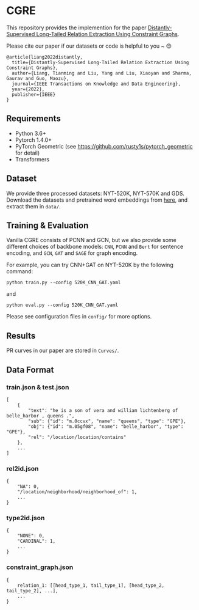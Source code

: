 # CGRE

This repository provides the implemention for the paper [Distantly-Supervised Long-Tailed Relation Extraction Using Constraint Graphs](https://arxiv.org/abs/2105.11225).

Please cite our paper if our datasets or code is helpful to you ~ 😊
```
@article{liang2022distantly,
  title={Distantly-Supervised Long-Tailed Relation Extraction Using Constraint Graphs},
  author={Liang, Tianming and Liu, Yang and Liu, Xiaoyan and Sharma, Gaurav and Guo, Maozu},
  journal={IEEE Transactions on Knowledge and Data Engineering},
  year={2022},
  publisher={IEEE}
}
```

## Requirements

* Python 3.6+
* Pytorch 1.4.0+
* PyTorch Geometric (see https://github.com/rusty1s/pytorch_geometric for detail)
* Transformers

## Dataset

We provide three processed datasets: NYT-520K, NYT-570K and GDS. Download the datasets and pretrained word embeddings from [here](https://drive.google.com/file/d/12ROz5GkSEl5Ka9a1uuftPqcdpM6aFhGy/view?usp=sharing), and extract them in `data/`.

## Training & Evaluation

Vanilla CGRE consists of PCNN and GCN, but we also provide some different choices of backbone models: `CNN`, `PCNN` and `Bert` for sentence encoding, and `GCN`, `GAT` and `SAGE` for graph encoding. 

For example, you can try CNN+GAT on NYT-520K by the following command:

    python train.py --config 520K_CNN_GAT.yaml
and

    python eval.py --config 520K_CNN_GAT.yaml

Please see configuration files in `config/` for more options.

## Results

PR curves in our paper are stored in `Curves/`.

## Data Format

### train.json & test.json

    [
        {
            "text": "he is a son of vera and william lichtenberg of belle_harbor , queens .",
            "sub": {"id": "m.0ccvx", "name": "queens", "type": "GPE"},
            "obj": {"id": "m.05gf08", "name": "belle_harbor", "type": "GPE"},
            "rel": "/location/location/contains"
        },
        ...
    ]

### rel2id.json

    {
        "NA": 0,
        "/location/neighborhood/neighborhood_of": 1,
        ...
    }

### type2id.json 

    {
        "NONE": 0,
        "CARDINAL": 1,
        ...
    }

### constraint_graph.json

    {
        relation_1: [[head_type_1, tail_type_1], [head_type_2, tail_type_2], ...],
        ...
    }
